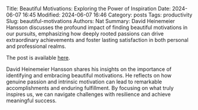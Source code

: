 Title: Beautiful Motivations: Exploring the Power of Inspiration
Date: 2024-06-07 16:45
Modified: 2024-06-07 16:46
Category: posts
Tags: productivity
Slug: beautiful-motivations
Authors: Nat
Summary: David Heinemeier Hansson discusses the profound impact of finding beautiful motivations in our pursuits, emphasizing how deeply rooted passions can drive extraordinary achievements and foster lasting satisfaction in both personal and professional realms.

The post is available [here](https://world.hey.com/dhh/beautiful-motivations-6fef7c73).

David Heinemeier Hansson shares his insights on the importance of identifying
and embracing beautiful motivations. He reflects on how genuine passion and
intrinsic motivation can lead to remarkable accomplishments and enduring
fulfillment. By focusing on what truly inspires us, we can navigate challenges
with resilience and achieve meaningful success.

